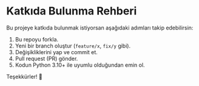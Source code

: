 # Katkıda Bulunma Rehberi

Bu projeye katkıda bulunmak istiyorsan aşağıdaki adımları takip edebilirsin:

1. Bu repoyu forkla.
2. Yeni bir branch oluştur (`feature/x`, `fix/y` gibi).
3. Değişikliklerini yap ve commit et.
4. Pull request (PR) gönder.
5. Kodun Python 3.10+ ile uyumlu olduğundan emin ol.

Teşekkürler! 🙌

